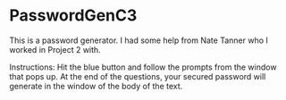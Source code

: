 # PasswordGenC3

This is a password generator. I had some help from Nate Tanner who I worked in Project 2 with. 

Instructions: Hit the blue button and follow the prompts from the window that pops up. At the end of the questions, your secured password will generate in the window of the body of the text. 